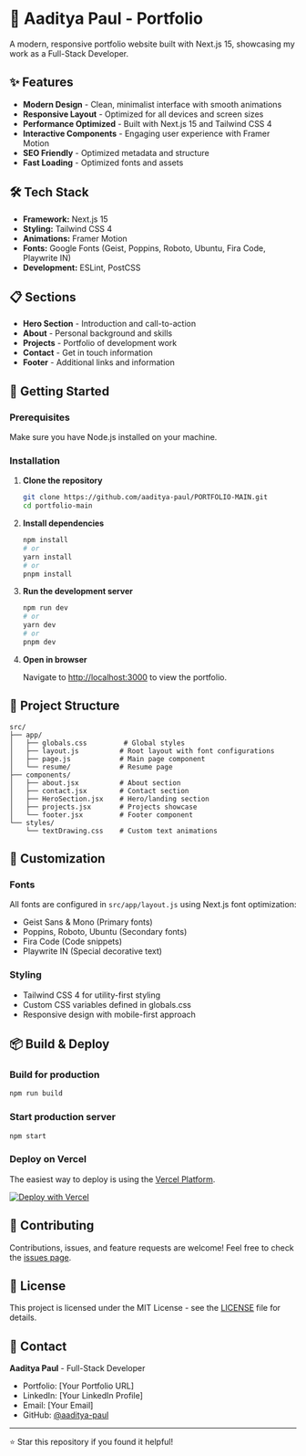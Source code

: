 # 🚀 Aaditya Paul - Portfolio

A modern, responsive portfolio website built with Next.js 15, showcasing my work as a Full-Stack Developer.

## ✨ Features

- **Modern Design** - Clean, minimalist interface with smooth animations
- **Responsive Layout** - Optimized for all devices and screen sizes
- **Performance Optimized** - Built with Next.js 15 and Tailwind CSS 4
- **Interactive Components** - Engaging user experience with Framer Motion
- **SEO Friendly** - Optimized metadata and structure
- **Fast Loading** - Optimized fonts and assets

## 🛠️ Tech Stack

- **Framework:** Next.js 15
- **Styling:** Tailwind CSS 4
- **Animations:** Framer Motion
- **Fonts:** Google Fonts (Geist, Poppins, Roboto, Ubuntu, Fira Code, Playwrite IN)
- **Development:** ESLint, PostCSS

## 📋 Sections

- **Hero Section** - Introduction and call-to-action
- **About** - Personal background and skills
- **Projects** - Portfolio of development work
- **Contact** - Get in touch information
- **Footer** - Additional links and information

## 🚀 Getting Started

### Prerequisites

Make sure you have Node.js installed on your machine.

### Installation

1. **Clone the repository**

   ```bash
   git clone https://github.com/aaditya-paul/PORTFOLIO-MAIN.git
   cd portfolio-main
   ```

2. **Install dependencies**

   ```bash
   npm install
   # or
   yarn install
   # or
   pnpm install
   ```

3. **Run the development server**

   ```bash
   npm run dev
   # or
   yarn dev
   # or
   pnpm dev
   ```

4. **Open in browser**

   Navigate to [http://localhost:3000](http://localhost:3000) to view the portfolio.

## 📁 Project Structure

```
src/
├── app/
│   ├── globals.css         # Global styles
│   ├── layout.js          # Root layout with font configurations
│   ├── page.js            # Main page component
│   └── resume/            # Resume page
├── components/
│   ├── about.jsx          # About section
│   ├── contact.jsx        # Contact section
│   ├── HeroSection.jsx    # Hero/landing section
│   ├── projects.jsx       # Projects showcase
│   └── footer.jsx         # Footer component
└── styles/
    └── textDrawing.css    # Custom text animations
```

## 🎨 Customization

### Fonts

All fonts are configured in `src/app/layout.js` using Next.js font optimization:

- Geist Sans & Mono (Primary fonts)
- Poppins, Roboto, Ubuntu (Secondary fonts)
- Fira Code (Code snippets)
- Playwrite IN (Special decorative text)

### Styling

- Tailwind CSS 4 for utility-first styling
- Custom CSS variables defined in globals.css
- Responsive design with mobile-first approach

## 📦 Build & Deploy

### Build for production

```bash
npm run build
```

### Start production server

```bash
npm start
```

### Deploy on Vercel

The easiest way to deploy is using the [Vercel Platform](https://vercel.com/new?utm_medium=default-template&filter=next.js&utm_source=create-next-app&utm_campaign=create-next-app-readme).

[![Deploy with Vercel](https://vercel.com/button)](https://vercel.com/new/clone?repository-url=https://github.com/aaditya-paul/PORTFOLIO-MAIN)

## 🤝 Contributing

Contributions, issues, and feature requests are welcome! Feel free to check the [issues page](https://github.com/aaditya-paul/PORTFOLIO-MAIN/issues).

## 📄 License

This project is licensed under the MIT License - see the [LICENSE](LICENSE) file for details.

## 📧 Contact

**Aaditya Paul** - Full-Stack Developer

- Portfolio: [Your Portfolio URL]
- LinkedIn: [Your LinkedIn Profile]
- Email: [Your Email]
- GitHub: [@aaditya-paul](https://github.com/aaditya-paul)

---

⭐ Star this repository if you found it helpful!
